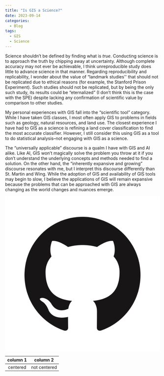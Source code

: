 ```yaml
---
title: "Is GIS a Science?"
date: 2023-09-14
categories:
  - Blog
tags:
  - GIS
  - Science
---
```


Science shouldn’t be defined by finding what is *true*. Conducting science is to approach the truth by chipping away at uncertainty. Although complete accuracy may not ever be achievable, I think unreproducible study does little to advance science in that manner. Regarding reproducibility and replicability, I wonder about the value of “landmark studies'' that should not be replicated due to ethical reasons (for example, the Stanford Prison Experiment). Such studies should not be replicated, but by being the only such study, its results could be “eternalized” (I don’t think this is the case with the SPE) despite lacking any confirmation of scientific value by comparison to other studies.


My personal experiences with GIS fall into the “scientific tool” category. While I have taken GIS classes, I most often apply GIS to problems in fields such as geology, natural resources, and land use. The closest experience I have had to GIS as a science is refining a land cover classification to find the most accurate classifier. However, I still consider this using GIS as a tool to do statistical analysis–not engaging with GIS as a science. 


The “universally applicable” discourse is a qualm I have with GIS and AI alike. Like AI, GIS won’t magically solve the problem you throw at it if you don’t understand the underlying concepts and methods needed to find a solution. On the other hand, the “inherently expansive and growing” discourse resonates with me, but I interpret this discourse differently than St. Martin and Wing. While the adoption of GIS and availability of GIS tools may begin to slow, I believe the applications of GIS will remain expansive because the problems that can be approached with GIS are always changing as the world changes and nuances emerge.

![GitHub logo](/assets/images/GitHub-cat.png)

|  column 1 | column 2 |
| :-----: | -------|
| centered | not centered |